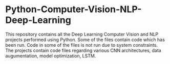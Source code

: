 # Python-Computer-Vision-NLP-Deep-Learning
This repository contains all the Deep Learning Computer Vision and NLP projects performed using Python.
Some of the files contain code which has been run.
Code in some of the files is not run due to system constraints.
The projects contain code files regarding various CNN architectures, data augumentation, model optimization, LSTM.
